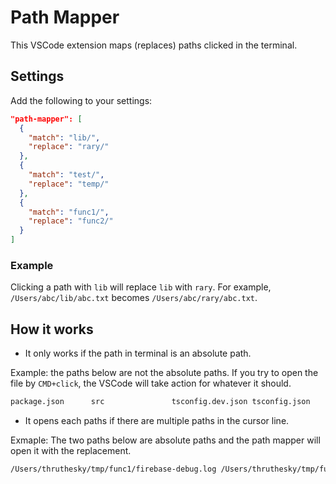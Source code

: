# Path Mapper

This VSCode extension maps (replaces) paths clicked in the terminal.

## Settings

Add the following to your settings:

```json
"path-mapper": [
  {
    "match": "lib/",
    "replace": "rary/"
  },
  {
    "match": "test/",
    "replace": "temp/"
  },
  {
    "match": "func1/",
    "replace": "func2/"
  }
]
```

### Example

Clicking a path with `lib` will replace `lib` with `rary`. For example, `/Users/abc/lib/abc.txt` becomes `/Users/abc/rary/abc.txt`.


## How it works

- It only works if the path in terminal is an absolute path.

Example: the paths below are not the absolute paths. If you try to open the file by `CMD+click`, the VSCode will take action for whatever it should.

```txt
package.json      src               tsconfig.dev.json tsconfig.json
```

- It opens each paths if there are multiple paths in the cursor line.

Exmaple: The two paths below are absolute paths and the path mapper will open it with the replacement.

```txt
/Users/thruthesky/tmp/func1/firebase-debug.log /Users/thruthesky/tmp/func1/firebase.json
```